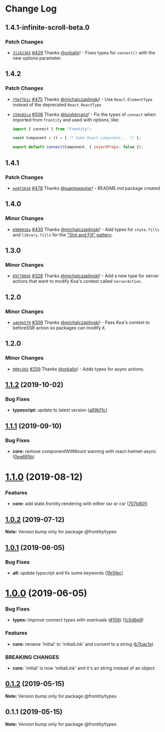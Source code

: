 # Change Log

## 1.4.1-infinite-scroll-beta.0

### Patch Changes

- [`31102365`](https://github.com/frontity/frontity/commit/311023655594f7bb6f8bc1332e79ecc333e0571b) [#429](https://github.com/frontity/frontity/pull/429) Thanks [@orballo](https://github.com/orballo)! - Fixes types for `connect()` with the new options parameter.
## 1.4.2

### Patch Changes

- [`f5bf7b1c`](https://github.com/frontity/frontity/commit/f5bf7b1cee2850445fe5304e1b39e20e786e9377) [#475](https://github.com/frontity/frontity/pull/475) Thanks [@michalczaplinski](https://github.com/michalczaplinski)! - Use `React.ElementType` instead of the deprecated `React.ReactType`

* [`159e02ca`](https://github.com/frontity/frontity/commit/159e02ca080ec9f7004c90276621d1a2708192ce) [#508](https://github.com/frontity/frontity/pull/508) Thanks [@luisherranz](https://github.com/luisherranz)! - Fix the types of `connect` when imported from `frontity` and used with options, like:

  ```js
  import { connect } from "frontity";

  const Component = () = { /* Some React component... */ };

  export default connect(Component, { injectProps: false });
  ```

## 1.4.1

### Patch Changes

- [`ee9f2616`](https://github.com/frontity/frontity/commit/ee9f26165e1f965d3234b4cf9588966e3ab36ec7) [#478](https://github.com/frontity/frontity/pull/478) Thanks [@juanmaguitar](https://github.com/juanmaguitar)! - README.md package created

## 1.4.0

### Minor Changes

- [`6900916a`](https://github.com/frontity/frontity/commit/6900916ace309d3cc55b9c732124df5d3db96838) [#430](https://github.com/frontity/frontity/pull/430) Thanks [@michalczaplinski](https://github.com/michalczaplinski)! - Add types for `state.fills` and `library.fills` for the ["Slot and Fill" pattern](https://community.frontity.org/t/slot-and-fill/895).

## 1.3.0

### Minor Changes

- [`897780d5`](https://github.com/frontity/frontity/commit/897780d549b56cc6ddb1c06b107b570114ff5587) [#328](https://github.com/frontity/frontity/pull/328) Thanks [@michalczaplinski](https://github.com/michalczaplinski)! - Add a new type for server actions that want to modify Koa's context called `ServerAction`.

## 1.2.0

### Minor Changes

- [`a4e9e579`](https://github.com/frontity/frontity/commit/a4e9e579a6306c87cb91f33e635201387bd405ea) [#309](https://github.com/frontity/frontity/pull/309) Thanks [@michalczaplinski](https://github.com/michalczaplinski)! - Pass Koa's context to beforeSSR action so packages can modify it.

## 1.2.0

### Minor Changes

- [`009c502`](https://github.com/frontity/frontity/commit/009c50288db2af45d2f586e8be43b76f52612540) [#259](https://github.com/frontity/frontity/pull/259) Thanks [@orballo](https://github.com/orballo)! - Adds types for async actions.

## [1.1.2](https://github.com/frontity/frontity/compare/@frontity/types@1.1.1...@frontity/types@1.1.2) (2019-10-02)

### Bug Fixes

- **typescript:** update to latest version ([a89b11c](https://github.com/frontity/frontity/commit/a89b11c))

## [1.1.1](https://github.com/frontity/frontity/compare/@frontity/types@1.1.0...@frontity/types@1.1.1) (2019-09-10)

### Bug Fixes

- **core:** remove componentWillMount warning with react-helmet-async ([0ea885b](https://github.com/frontity/frontity/commit/0ea885b))

# [1.1.0](https://github.com/frontity/frontity/compare/@frontity/types@1.0.2...@frontity/types@1.1.0) (2019-08-12)

### Features

- **core:** add state.frontity.rendering with either ssr or csr ([707b80f](https://github.com/frontity/frontity/commit/707b80f))

## [1.0.2](https://github.com/frontity/frontity/compare/@frontity/types@1.0.1...@frontity/types@1.0.2) (2019-07-12)

**Note:** Version bump only for package @frontity/types

## [1.0.1](https://github.com/frontity/frontity/compare/@frontity/types@1.0.0...@frontity/types@1.0.1) (2019-06-05)

### Bug Fixes

- **all:** update typscript and fix some keywords ([1fe5fec](https://github.com/frontity/frontity/commit/1fe5fec))

# [1.0.0](https://github.com/frontity/frontity/compare/@frontity/types@0.1.2...@frontity/types@1.0.0) (2019-06-05)

### Bug Fixes

- **types:** improve connect types with overloads ([#106](https://github.com/frontity/frontity/issues/106)) ([1c5d8e8](https://github.com/frontity/frontity/commit/1c5d8e8))

### Features

- **core:** rename 'initial' to 'initialLink' and convert to a string ([b7bac1e](https://github.com/frontity/frontity/commit/b7bac1e))

### BREAKING CHANGES

- **core:** 'initial' is now 'initialLink' and it's an string instead of an object.

## [0.1.2](https://github.com/frontity/frontity/compare/@frontity/types@0.1.1...@frontity/types@0.1.2) (2019-05-15)

**Note:** Version bump only for package @frontity/types

## 0.1.1 (2019-05-15)

**Note:** Version bump only for package @frontity/types
